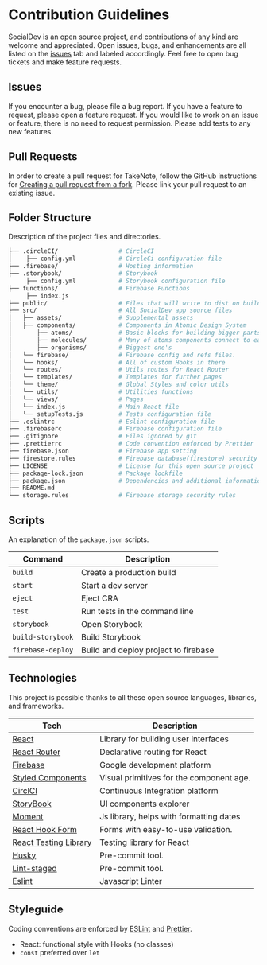 # Contribution Guidelines

SocialDev is an open source project, and contributions of any kind are welcome and appreciated. Open issues, bugs, and enhancements are all listed on the [issues](https://github.com/olafsulich/SocialDev/issues) tab and labeled accordingly. Feel free to open bug tickets and make feature requests.

## Issues

If you encounter a bug, please file a bug report. If you have a feature to request, please open a feature request. If you would like to work on an issue or feature, there is no need to request permission. Please add tests to any new features.

## Pull Requests

In order to create a pull request for TakeNote, follow the GitHub instructions for [Creating a pull request from a fork](https://help.github.com/en/github/collaborating-with-issues-and-pull-requests/creating-a-pull-request-from-a-fork). Please link your pull request to an existing issue.

## Folder Structure

Description of the project files and directories.

```bash
├── .circleCI/                 # CircleCI
│    ├── config.yml            # CircleCi configuration file
├── .firebase/                 # Hosting information
├── .storybook/                # Storybook
     ├── config.yml            # Storybook configuration file
├── functions/                 # Firebase Functions
     ├── index.js
├── public/                    # Files that will write to dist on build
├── src/                       # All SocialDev app source files
│   ├── assets/                # Supplemental assets
│   ├── components/            # Components in Atomic Design System
│       ├── atoms/             # Basic blocks for building bigger parts
│       ├── molecules/         # Many of atoms components connect to each other
│       ├── organisms/         # Biggest one's
│   └── firebase/              # Firebase config and refs files.
│   └── hooks/                 # All of custom Hooks in there
│   └── routes/                # Utils routes for React Router
│   └── templates/             # Templates for further pages
│   └── theme/                 # Global Styles and color utils
│   └── utils/                 # Utilities functions
│   └── views/                 # Pages
│   └── index.js               # Main React file
│   └── setupTests.js          # Tests configuration file
├── .eslintrc                  # Eslint configuration file
├── .firebaserc                # Firebase configuration file
├── .gitignore                 # Files ignored by git
├── .prettierrc                # Code convention enforced by Prettier
├── firebase.json              # Firebase app setting
├── firestore.rules            # Firebase database(firestore) security rules.
├── LICENSE                    # License for this open source project
├── package-lock.json          # Package lockfile
├── package.json               # Dependencies and additional information
├── README.md
└── storage.rules              # Firebase storage security rules
```

## Scripts

An explanation of the `package.json` scripts.

| Command           | Description                          |
| ----------------- | ------------------------------------ |
| `build`           | Create a production build            |
| `start`           | Start a dev server                   |
| `eject`           | Eject CRA                            |
| `test`            | Run tests in the command line        |
| `storybook`       | Open Storybook                       |
| `build-storybook` | Build Storybook                      |
| `firebase-deploy` | Build and deploy project to firebase |

## Technologies

This project is possible thanks to all these open source languages, libraries, and frameworks.

| Tech                                                    | Description                              |
| ------------------------------------------------------- | ---------------------------------------- |
| [React](https://reactjs.org/)                           | Library for building user interfaces     |
| [React Router](https://reacttraining.com/react-router/) | Declarative routing for React            |
| [Firebase](https://firebase.google.com/)                | Google development platform              |
| [Styled Components](https://styled-components.com/)     | Visual primitives for the component age. |
| [CirclCI](https://circleci.com/)                        | Continuous Integration platform          |
| [StoryBook](https://storybook.js.org/)                  | UI components explorer                   |
| [Moment](https://momentjs.com/)                         | Js library, helps with formatting dates  |
| [React Hook Form](https://react-hook-form.com/)         | Forms with easy-to-use validation.       |
| [React Testing Library](https://testing-library.com/)   | Testing library for React                |
| [Husky](https://github.com/okonet/lint-staged)          | Pre-commit tool.                         |
| [Lint-staged](https://github.com/okonet/lint-staged)    | Pre-commit tool.                         |
| [Eslint](https://eslint.org/)                           | Javascript Linter                        |

## Styleguide

Coding conventions are enforced by [ESLint](.eslintrc) and [Prettier](.prettierrc).

- React: functional style with Hooks (no classes)
- `const` preferred over `let`
